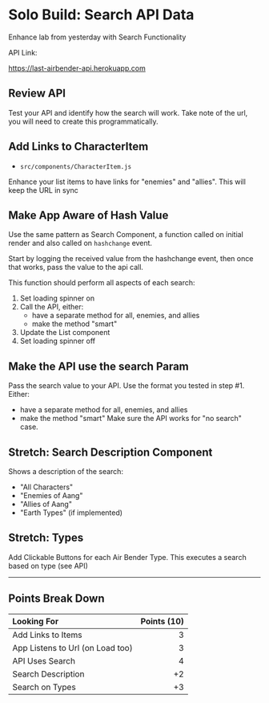 # Solo Build: Search API Data

Enhance lab from yesterday with Search Functionality

API Link:

https://last-airbender-api.herokuapp.com

## Review API

Test your API and identify how the search will work. Take note of
the url, you will need to create this programmatically.

## Add Links to CharacterItem

- `src/components/CharacterItem.js`

Enhance your list items to have links for "enemies" and "allies". This will keep the 
URL in sync

## Make App Aware of Hash Value

Use the same pattern as Search Component, a function called on initial render and
also called on `hashchange` event. 

Start by logging the received value from the hashchange event, then once that works, pass
the value to the api call.

This function should perform all aspects of each search:
1. Set loading spinner on
1. Call the API, either:
    - have a separate method for all, enemies, and allies
    - make the method "smart"
1. Update the List component
1. Set loading spinner off

## Make the API use the search Param

Pass the search value to your API. Use the format you tested in step #1. Either:
- have a separate method for all, enemies, and allies
- make the method "smart"
Make sure the API works for "no search" case.

## Stretch: Search Description Component

Shows a description of the search:
- "All Characters"
- "Enemies of Aang"
- "Allies of Aang"
- "Earth Types" (if implemented)

## Stretch: Types

Add Clickable Buttons for each Air Bender Type. This executes a search based
on type (see API)

---


## Points Break Down

Looking For | Points (10)
:--|--:
Add Links to Items  | 3
App Listens to Url (on Load too) | 3
API Uses Search | 4
Search Description | +2
Search on Types | +3

